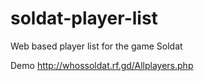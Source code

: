 # soldat-player-list
Web based player list for the game Soldat


Demo http://whossoldat.rf.gd/Allplayers.php

